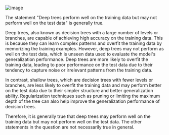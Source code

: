 
![image](https://user-images.githubusercontent.com/89120960/234550976-39c7d0ce-3f93-4623-8a35-e6ac24428d4e.png)



The statement "Deep trees perform well on the training data but may not perform well on the test data" is generally true.

Deep trees, also known as decision trees with a large number of levels or branches, are capable of achieving high accuracy on the training data. This is because they can learn complex patterns and overfit the training data by memorizing the training examples. However, deep trees may not perform as well on the test data, which is unseen data used to evaluate the model's generalization performance. Deep trees are more likely to overfit the training data, leading to poor performance on the test data due to their tendency to capture noise or irrelevant patterns from the training data.

In contrast, shallow trees, which are decision trees with fewer levels or branches, are less likely to overfit the training data and may perform better on the test data due to their simpler structure and better generalization ability. Regularization techniques such as pruning or limiting the maximum depth of the tree can also help improve the generalization performance of decision trees.

Therefore, it is generally true that deep trees may perform well on the training data but may not perform well on the test data. The other statements in the question are not necessarily true in general.

